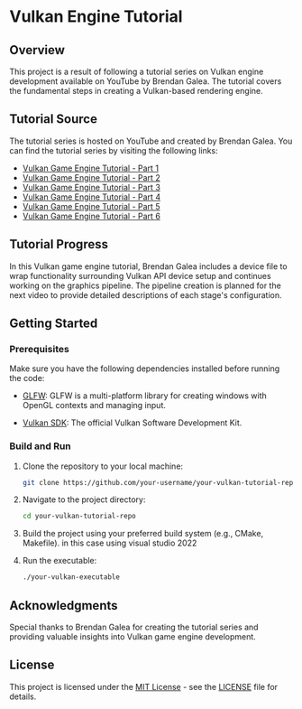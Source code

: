 # Vulkan Engine Tutorial

## Overview

This project is a result of following a tutorial series on Vulkan engine development available on YouTube by Brendan Galea. The tutorial covers the fundamental steps in creating a Vulkan-based rendering engine.

## Tutorial Source

The tutorial series is hosted on YouTube and created by Brendan Galea. You can find the tutorial series by visiting the following links:

- [Vulkan Game Engine Tutorial - Part 1](https://www.youtube.com/watch?v=lr93-_cC8v4)
- [Vulkan Game Engine Tutorial - Part 2](https://www.youtube.com/watch?v=_riranMmtvI)
- [Vulkan Game Engine Tutorial - Part 3](https://www.youtube.com/watch?v=LYKlEIzGmW4)
- [Vulkan Game Engine Tutorial - Part 4](https://www.youtube.com/watch?v=ecMcXW6MSYU)
- [Vulkan Game Engine Tutorial - Part 5](https://www.youtube.com/watch?v=IUYH74MqxOA)
- [Vulkan Game Engine Tutorial - Part 6](https://www.youtube.com/watch?v=_VOR6q3edig)

## Tutorial Progress

In this Vulkan game engine tutorial, Brendan Galea includes a device file to wrap functionality surrounding Vulkan API device setup and continues working on the graphics pipeline. The pipeline creation is planned for the next video to provide detailed descriptions of each stage's configuration.

## Getting Started

### Prerequisites

Make sure you have the following dependencies installed before running the code:

- [GLFW](https://www.glfw.org/): GLFW is a multi-platform library for creating windows with OpenGL contexts and managing input.

- [Vulkan SDK](https://www.lunarg.com/vulkan-sdk/): The official Vulkan Software Development Kit.

### Build and Run

1. Clone the repository to your local machine:

    ```bash
    git clone https://github.com/your-username/your-vulkan-tutorial-repo.git
    ```

2. Navigate to the project directory:

    ```bash
    cd your-vulkan-tutorial-repo
    ```

3. Build the project using your preferred build system (e.g., CMake, Makefile). in this case using visual studio 2022

4. Run the executable:

    ```bash
    ./your-vulkan-executable
    ```

## Acknowledgments

Special thanks to Brendan Galea for creating the tutorial series and providing valuable insights into Vulkan game engine development.

## License

This project is licensed under the [MIT License](LICENSE) - see the [LICENSE](LICENSE) file for details.
